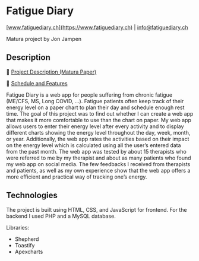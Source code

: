 # Fatigue Diary
[www.fatiguediary.ch](https://www.fatiguediary.ch) | [info@fatiguediary.ch](mailto:info@fatiguediary.ch)

Matura project by Jon Jampen

## Description
📝 [Project Description (Matura Paper)](https://github.com/jonjampen/fatigue-diary/tree/main/docs/maturapaper/matura_paper_jon_jampen.pdf)

📅 [Schedule and Features](https://github.com/jonjampen/fatigue-diary/tree/main/docs/schedule-features.md)

Fatigue Diary is a web app for people suffering from chronic fatigue (ME/CFS, MS, Long COVID, ...). Fatigue patients often keep track of their energy level on a paper chart to plan their day and schedule enough rest time. The goal of this project was to find out whether I can create a web app that makes it more comfortable to use than the chart on paper. My web app allows users to enter their energy level after every activity and to display different charts showing the energy level throughout the day, week, month, or year. Additionally, the web app rates the activities based on their impact on the energy level which is calculated using all the user’s entered data from the past month. The web app was tested by about 15 therapists who were referred to me by my therapist and about as many patients who found my web app on social media. The few feedbacks I received from therapists and patients, as well as my own experience show that the web app offers a more efficient and practical way of tracking one’s energy. 

## Technologies
The project is built using HTML, CSS, and JavaScript for frontend. For the backend I used PHP and a MySQL database.

Libraries:
- Shepherd
- Toastify
- Apexcharts
